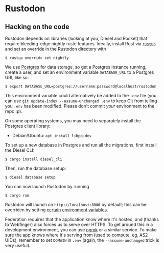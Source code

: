 # Rustodon

## Hacking on the code
Rustodon depends on libraries (looking at you, Diesel and Rocket) that require bleeding-edge nightly rustc features. Ideally, install Rust via [`rustup`](https://www.rustup.rs/) and set an override in the Rustodon directory with
```
$ rustup override set nightly
```

We use [Postgres](https://www.postgresql.org/) for data storage, so get a Postgres instance running, create a user, and set an environment variable `DATABASE_URL` to a Postgres URI, like so:
```
$ export DATABASE_URL=postgres://username:password@localhost/rustodon
```

This environment variable could alternatively be added to the `.env` file (you can use `git update-index --assume-unchanged .env` to keep Git from telling you `.env` has been modified. Please don't commit _your_ environment to the repo :p).

On some operating systems, you may need to separately install the Postgres client library:

* Debian/Ubuntu: `apt install libpq-dev`

To set up a new database in Postgres and run all the migrations, first install the Diesel CLI:
```
$ cargo install diesel_cli
```

Then, run the database setup:
```
$ diesel database setup
```

You can now launch Rustodon by running
```
$ cargo run
```

Rustodon will launch on `http://localhost:8000` by default; this can be overriden by setting [certain environment variables](https://rocket.rs/guide/configuration/#environment-variables).

Federation requires that the application know where it's hosted, and (thanks to Webfinger) also forces us to serve over HTTPS. To get around this in a development environment, you can use [ngrok](https://ngrok.com/) or a similar service. To make sure the app knows where it's serving from (used to compute, eg, AS2 UIDs), remember to set `DOMAIN` in `.env` (again, the `--assume-unchanged` trick is very useful).

